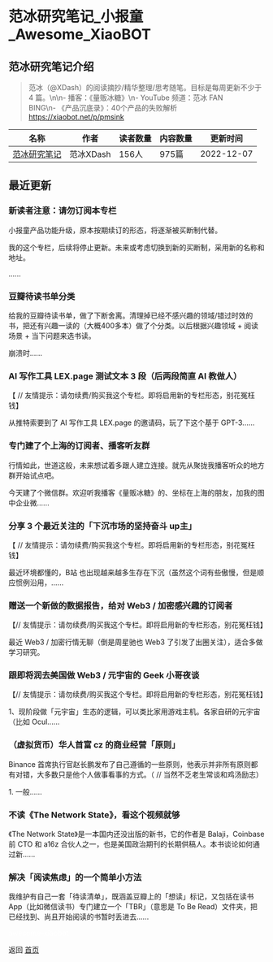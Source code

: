 # 范冰研究笔记_小报童_Awesome_XiaoBOT

## 范冰研究笔记介绍
> 范冰（@XDash）的阅读摘抄/精华整理/思考随笔。目标是每周更新不少于 4 篇。\n\n- 播客：《量贩冰糖》\n- YouTube 频道：范冰 FAN  
BING\n- 《产品沉底录》：40个产品的失败解析 https://xiaobot.net/p/pmsink  
  


|名称|作者|读者数量|内容数量|更新时间|
|---|---|---|---|---|
|[范冰研究笔记](https://xiaobot.net/p/xdash?refer=9c3f1c95-a052-465a-9902-f6d75080262a)|范冰XDash|156人|975篇|2022-12-07|

## 最近更新
### 新读者注意：请勿订阅本专栏

小报童产品功能升级，原本按期续订的形态，将逐渐被买断制代替。

我的这个专栏，后续将停止更新。未来或考虑切换到新的买断制，采用新的名称和地址。

......

### 豆瓣待读书单分类

给我的豆瓣待读书单，做了下断舍离。清理掉已经不感兴趣的领域/错过时效的书，把还有兴趣一读的（大概400多本）做了个分类。以后根据兴趣领域 + 阅读场景 +
当下问题来选书读。

崩溃时......

### AI 写作工具 LEX.page 测试文本 3 段（后两段简直 AI 教做人）

【 // 友情提示：请勿续费/购买我这个专栏。即将启用新的专栏形态，别花冤枉钱】

从推特索要到了 AI 写作工具 LEX.page 的邀请码，玩了下这个基于 GPT-3......

### 专门建了个上海的订阅者、播客听友群

行情如此，世道这般，未来想试着多跟人建立连接。就先从聚拢我播客听众的地方群开始试点吧。

今天建了个微信群。欢迎听我播客《量贩冰糖》的、坐标在上海的朋友，加我的图中企业微......

### 分享 3 个最近关注的「下沉市场的坚持奋斗 up主」

【 // 友情提示：请勿续费/购买我这个专栏。即将启用新的专栏形态，别花冤枉钱】

最近环境都懂的，B站 也出现越来越多生存在下沉（虽然这个词有些傲慢，但是顺应惯例沿用，......

### 赠送一个新做的数据报告，给对 Web3 / 加密感兴趣的订阅者

【// 友情提示：请勿续费/购买我这个专栏。即将启用新的专栏形态，别花冤枉钱】

最近 Web3 / 加密行情无聊（倒是周星驰也 Web3 了引发了出圈关注），适合多做学习研究。

### 跟即将润去美国做 Web3 / 元宇宙的 Geek 小哥夜谈

【// 友情提示：请勿续费/购买我这个专栏。即将启用新的专栏形态，别花冤枉钱】

1、现阶段做「元宇宙」生态的逻辑，可以类比家用游戏主机。各家自研的元宇宙（比如 Ocul......

### （虚拟货币）华人首富 cz 的商业经营「原则」

Binance 首席执行官赵长鹏发布了自己遵循的一些原则，他表示并非所有原则都有对错，大多数只是他个人做事看事的方式。（ // 当然不乏老生常谈和鸡汤励志）

1\. 一般......

### 不读《The Network State》，看这个视频就够

《The Network State》是一本国内还没出版的新书，它的作者是 Balaji，Coinbase 前 CTO 和 a16z
合伙人之一，也是美国政治期刊的长期供稿人。本书谈论如何通过新......

### 解决「阅读焦虑」的一个简单小方法

我维护有自己一套「待读清单」，既涵盖豆瓣上的「想读」标记，又包括在读书 App（比如微信读书）专门建立一个「TBR」（意思是 To Be
Read）文件夹，把已经找到、尚且开始阅读的书暂时丢进去......


<a href="https://github.com/Reno9527/awesome-xiaobot" style="color: white; text-decoration: none;">awesome-xiaobot</a>

返回 [首页](../README.md)
